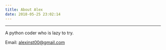 ```yaml
---
title: About Alex
date: 2018-05-25 23:02:14
---
```


---
A python coder who is lazy to try.

Email: alexinst00@gmail.com